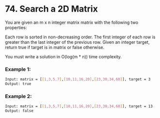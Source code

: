 # 74. Search a 2D Matrix

You are given an m x n integer matrix matrix with the following two properties:

Each row is sorted in non-decreasing order.
The first integer of each row is greater than the last integer of the previous row.
Given an integer target, return true if target is in matrix or false otherwise.

You must write a solution in O(log(m * n)) time complexity.

 

### Example 1:

```sh
Input: matrix = [[1,3,5,7],[10,11,16,20],[23,30,34,60]], target = 3
Output: true
```

### Example 2:

```sh
Input: matrix = [[1,3,5,7],[10,11,16,20],[23,30,34,60]], target = 13
Output: false
```